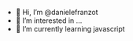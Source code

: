 - 👋 Hi, I’m @danielefranzot
- 👀 I’m interested in ...
- 🌱 I’m currently learning javascript


<!---
danielefranzot/danielefranzot is a ✨ special ✨ repository because its `README.md` (this file) appears on your GitHub profile.
You can click the Preview link to take a look at your changes.
--->
